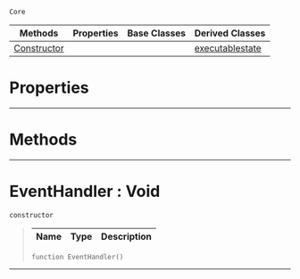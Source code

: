  `Core`

|Methods|Properties|Base Classes|Derived Classes|
|---|---|---|---|
|[ Constructor](https://github.com/zeroengineteam/ZeroDocs/blob/master/code_reference/zilch_base_types/eventhandler.markdown#eventhandler-void)| | |[executablestate](https://github.com/zeroengineteam/ZeroDocs/blob/master/code_reference/zilch_base_types/executablestate.markdown)|


 #  Properties


---  
 #  Methods


---  
 #  EventHandler : Void

 `constructor`

> 
> |Name|Type|Description|
> |---|---|---|
> ``` lang=cpp, name=Zilch
> function EventHandler()
> ``` 


---  
 

 